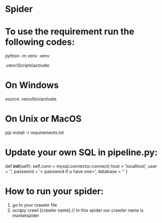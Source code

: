 # Spider

# To use the requirement run the following codes:
python -m venv .venv

.venv\Scripts\activate  

# On Windows

source .venv/bin/activate  

# On Unix or MacOS

pip install -r requirements.txt


# Update your own SQL in pipeline.py:
  def __init__(self):
      self.conn = mysql.connector.connect(
          host = 'localhost',
          user = '<name of the user>',
          password = '< password if u have one>',
          database = '<the database u want to store into>'
      )
  # How to run your spider:
  1. go to your crawler file
  2. scrapy crawl [crawler name] // In this spider our crawler name is marketspider
  
